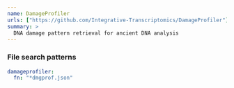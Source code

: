 ```yaml
---
name: DamageProfiler
urls: ["https://github.com/Integrative-Transcriptomics/DamageProfiler"]
summary: >
  DNA damage pattern retrieval for ancient DNA analysis
---
```


<!--
~~~~~ DO NOT EDIT ~~~~~
This file is autogenerated from the MultiQC module python docstring.
Do not edit the markdown, it will be overwritten.

File path for the source of this content: test-data/data/modules/damageprofiler/damageprofiler.py
~~~~~~~~~~~~~~~~~~~~~~~
-->

### File search patterns

```yaml
damageprofiler:
  fn: "*dmgprof.json"
```
